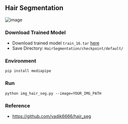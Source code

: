 ## Hair Segmentation
![image](https://user-images.githubusercontent.com/39791467/184470556-51ff7ede-5eed-420c-9583-f11f78bd8ac3.png)

### Download Trained Model
- Download trained model `train_16.tar` [here](https://drive.google.com/drive/folders/1tqiMtmnTayH3NWL16CtbWy_PXh045AIT)
- Save Directory: `HairSegmentation/checkpoint/default/`

### Environment
```
pip install mediapipe
```

### Run
```
python img_hair_seg.py --image=YOUR_IMG_PATH
```

### Reference
- https://github.com/vadik6666/hair_seg       
